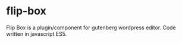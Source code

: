 # flip-box
Flip Box is a plugin/component for gutenberg wordpress editor.
Code written in javascript ES5.
